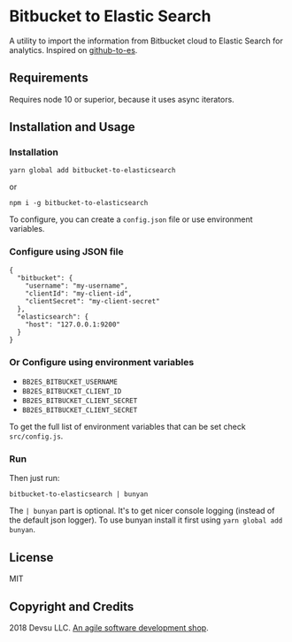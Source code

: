 # Bitbucket to Elastic Search

A utility to import the information from Bitbucket cloud to Elastic Search for analytics. Inspired on [github-to-es](https://github.com/grafana/github-to-es).

## Requirements

Requires node 10 or superior, because it uses async iterators.

## Installation and Usage

### Installation

```
yarn global add bitbucket-to-elasticsearch
```

or

```
npm i -g bitbucket-to-elasticsearch
```

To configure, you can create a `config.json` file or use environment variables.

### Configure using JSON file

```
{
  "bitbucket": {
    "username": "my-username",
    "clientId": "my-client-id",
    "clientSecret": "my-client-secret"
  },
  "elasticsearch": {
    "host": "127.0.0.1:9200"
  }
}
```

### Or Configure using environment variables

- `BB2ES_BITBUCKET_USERNAME`
- `BB2ES_BITBUCKET_CLIENT_ID`
- `BB2ES_BITBUCKET_CLIENT_SECRET`
- `BB2ES_BITBUCKET_CLIENT_SECRET`

To get the full list of environment variables that can be set check `src/config.js`.

### Run

Then just run:

```
bitbucket-to-elasticsearch | bunyan
```

The `| bunyan` part is optional. It's to get nicer console logging (instead of the default json logger). To use bunyan install it first using `yarn global add bunyan`.

## License
MIT

## Copyright and Credits
2018 Devsu LLC. [An agile software development shop](https://devsu.com).